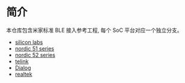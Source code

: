 简介
====

本仓库包含米家标准 BLE 接入参考工程, 每个 SoC 平台对应一个独立分支。

* [silicon labs](https://github.com/MiEcosystem/mijia_ble_standard/tree/silabs)
* [nordic 51 series](https://github.com/MiEcosystem/mijia_ble_standard/tree/nordic_legacy)
* [nordic 52 series](https://github.com/MiEcosystem/mijia_ble_standard/tree/nordic)
* [telink](https://github.com/MiEcosystem/mijia_ble_standard/tree/telink)
* [Dialog](https://github.com/MiEcosystem/mijia_ble_standard/tree/Dialog)
* [realtek](https://github.com/MiEcosystem/mijia_ble_standard/tree/realtek)